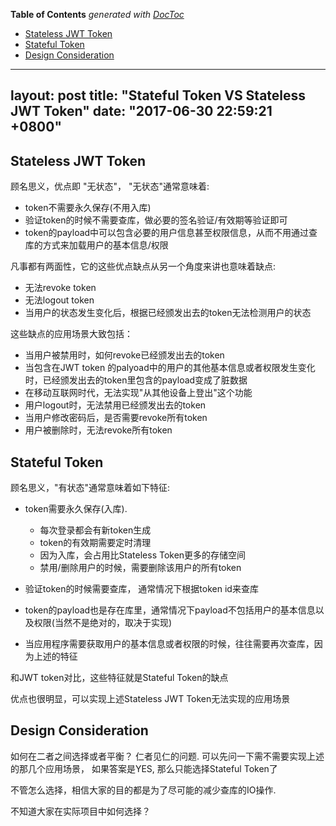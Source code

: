 <!-- START doctoc generated TOC please keep comment here to allow auto update -->
<!-- DON'T EDIT THIS SECTION, INSTEAD RE-RUN doctoc TO UPDATE -->
**Table of Contents**  *generated with [DocToc](https://github.com/thlorenz/doctoc)*

- [Stateless JWT Token](#stateless-jwt-token)
- [Stateful Token](#stateful-token)
- [Design Consideration](#design-consideration)

<!-- END doctoc generated TOC please keep comment here to allow auto update -->

---
layout: post
title: "Stateful Token VS Stateless JWT Token"
date: "2017-06-30 22:59:21 +0800"
---

## Stateless JWT Token

顾名思义，优点即 "无状态"， "无状态"通常意味着:
- token不需要永久保存(不用入库)
- 验证token的时候不需要查库，做必要的签名验证/有效期等验证即可
- token的payload中可以包含必要的用户信息甚至权限信息，从而不用通过查库的方式来加载用户的基本信息/权限

凡事都有两面性，它的这些优点缺点从另一个角度来讲也意味着缺点:
- 无法revoke token
- 无法logout token
- 当用户的状态发生变化后，根据已经颁发出去的token无法检测用户的状态

这些缺点的应用场景大致包括：
- 当用户被禁用时，如何revoke已经颁发出去的token
- 当包含在JWT token 的palyoad中的用户的其他基本信息或者权限发生变化时，已经颁发出去的token里包含的payload变成了脏数据
- 在移动互联网时代，无法实现"从其他设备上登出"这个功能
- 用户logout时，无法禁用已经颁发出去的token
- 当用户修改密码后，是否需要revoke所有token
- 用户被删除时，无法revoke所有token

## Stateful Token

顾名思义，"有状态"通常意味着如下特征:
- token需要永久保存(入库).
  - 每次登录都会有新token生成
  - token的有效期需要定时清理
  - 因为入库，会占用比Stateless Token更多的存储空间
  - 禁用/删除用户的时候，需要删除该用户的所有token
  
- 验证token的时候需要查库， 通常情况下根据token id来查库
- token的payload也是存在库里，通常情况下payload不包括用户的基本信息以及权限(当然不是绝对的，取决于实现)
- 当应用程序需要获取用户的基本信息或者权限的时候，往往需要再次查库，因为上述的特征

和JWT token对比，这些特征就是Stateful Token的缺点

优点也很明显，可以实现上述Stateless JWT Token无法实现的应用场景


## Design Consideration

如何在二者之间选择或者平衡？ 仁者见仁的问题.
可以先问一下需不需要实现上述的那几个应用场景， 如果答案是YES, 那么只能选择Stateful Token了

不管怎么选择，相信大家的目的都是为了尽可能的减少查库的IO操作.

不知道大家在实际项目中如何选择？

